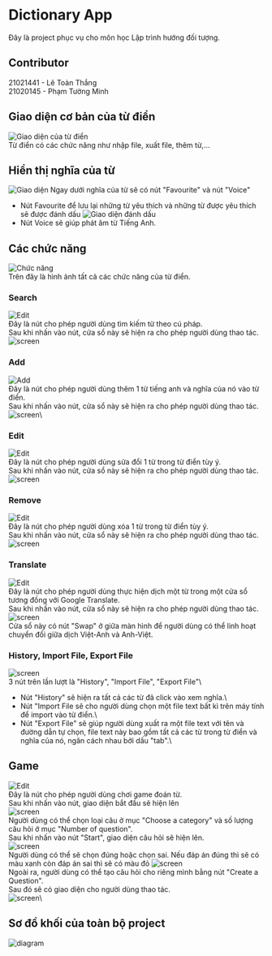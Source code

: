 # Dictionary App

Đây là project phục vụ cho môn học Lập trình hướng đối tượng.

## Contributor
21021441 - Lê Toàn Thắng\
21020145 - Phạm Tường Minh

## Giao diện cơ bản của từ điển
![Giao diện của từ điển](picture/menu.png)\
Từ điển có các chức năng như nhập file, xuất file, thêm từ,...

## Hiển thị nghĩa của từ
![Giao diện](picture/1.png)
Ngay dưới nghĩa của từ sẽ có nút "Favourite" và nút "Voice"
+ Nút Favourite để lưu lại những từ yêu thích và những từ được yêu thích sẽ được đánh dấu ![Giao diện đánh dấu](picture/favourite.png)
+ Nút Voice sẽ giúp phát âm từ Tiếng Anh.

## Các chức năng
![Chức năng](picture/function.png)\
Trên đây là hình ảnh tất cả các chức năng của từ điển.
### Search
![Edit](picture/searchbutton.png)\
Đây là nút cho phép người dùng tìm kiếm từ theo cú pháp.\
Sau khi nhấn vào nút, cửa sổ này sẽ hiện ra cho phép người dùng thao tác.\
![screen](picture/search.png)

### Add
![Add](picture/addbutton.png)\
Đây là nút cho phép người dùng thêm 1 từ tiếng anh và nghĩa của nó vào từ điển.\
Sau khi nhấn vào nút, cửa sổ này sẽ hiện ra cho phép người dùng thao tác.\
![screen](picture/add.png)\


### Edit
![Edit](picture/editbutton.png)\
Đây là nút cho phép người dùng sửa đổi 1 từ trong từ điển tùy ý.\
Sau khi nhấn vào nút, cửa sổ này sẽ hiện ra cho phép người dùng thao tác.\
![screen](picture/edit.png)

### Remove
![Edit](picture/removebutton.png)\
Đây là nút cho phép người dùng xóa 1 từ trong từ điển tùy ý.\
Sau khi nhấn vào nút, cửa sổ này sẽ hiện ra cho phép người dùng thao tác.\
![screen](picture/remove.png)

### Translate
![Edit](picture/translatebutton.png)\
Đây là nút cho phép người dùng thực hiện dịch một từ trong một cửa sổ tương đồng với Google Translate.\
Sau khi nhấn vào nút, cửa sổ này sẽ hiện ra cho phép người dùng thao tác.\
![screen](picture/translate.png)\
Cửa sổ này có nút "Swap" ở giữa màn hình để người dùng có thể linh hoạt chuyển đổi giữa dịch Việt-Anh và Anh-Việt.

### History, Import File, Export File
![screen](picture/3button.png)\
3 nút trên lần lượt là "History", "Import File", "Export File"\
+ Nút "History" sẽ hiện ra tất cả các từ đã click vào xem nghĩa.\
+ Nút "Import File sẽ cho người dùng chọn một file text bất kì trên máy tính để import vào từ điển.\
+ Nút "Export File" sẽ giúp người dùng xuất ra một file text với tên và đường dẫn tự chọn, file text này bao gồm tất cả các từ trong từ điển và nghĩa của nó, ngăn cách nhau bởi dấu "tab".\
  
## Game
![Edit](picture/gamebutton.png)\
Đây là nút cho phép người dùng chơi game đoán từ.\
Sau khi nhấn vào nút, giao diện bắt đầu sẽ hiện lên\
![screen](picture/titlegui.png)\
Người dùng có thể chọn loại câu ở mục "Choose a category" và số lượng câu hỏi ở mục "Number of question".\
Sau khi nhấn vào nút "Start", giao diện câu hỏi sẽ hiện lên.\
![screen](picture/quizgui.png)\
Người dùng có thể sẽ chọn đúng hoặc chọn sai. Nếu đáp án đúng thì sẽ có màu xanh còn đáp án sai thì sẽ có màu đỏ
![screen](picture/answergui.png)\
Ngoài ra, người dùng có thể tạo câu hỏi cho riêng mình bằng nút "Create a Question".\
Sau đó sẽ có giao diện cho người dùng thao tác.\
![screen](picture/createquestiongui.png)\

## Sơ đồ khối của toàn bộ project
![diagram](picture/a.png)

